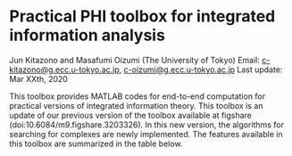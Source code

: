 # Practical PHI toolbox for integrated information analysis
Jun Kitazono and Masafumi Oizumi (The University of Tokyo)
Email: c-kitazono@g.ecc.u-tokyo.ac.jp, c-oizumi@g.ecc.u-tokyo.ac.jp
Last update: Mar XXth, 2020

This toolbox provides MATLAB codes for end-to-end computation for practical versions of integrated information theory. This toolbox is an update of our previous version of the toolbox available at figshare (doi:10.6084/m9.figshare.3203326). In this new version, the algorithms for searching for complexes are newly implemented. The features available in this toolbox are summarized in the table below.